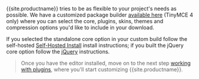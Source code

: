 {{site.productname}} tries to be as flexible to your project's needs as possible. We have a customized package builder [available here]({{site.gettiny}}/custom-builds/) (TinyMCE 4 only) where you can select the core, plugins, skins, themes and compression options you'd like to include in your download.

If you selected the standalone core option in your custom build follow the self-hosted [Self-Hosted Install](#self-hostedinstall) install instructions; if you built the jQuery core option follow the [jQuery](#jqueryinstall) instructions.

> Once you have the editor installed, move on to the next step [working with plugins]({{site.baseurl}}/general-configuration-guide/work-with-plugins/), where you'll start customizing {{site.productname}}.
